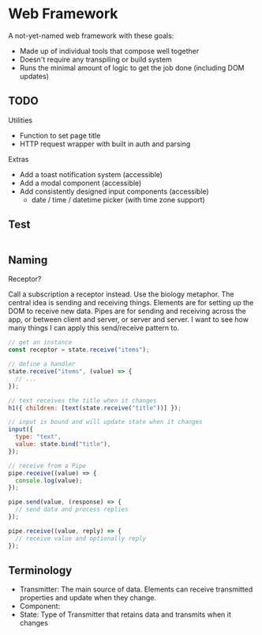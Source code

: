 # Web Framework

A not-yet-named web framework with these goals:

- Made up of individual tools that compose well together
- Doesn't require any transpiling or build system
- Runs the minimal amount of logic to get the job done (including DOM updates)

## TODO

Utilities

- Function to set page title
- HTTP request wrapper with built in auth and parsing

Extras

- Add a toast notification system (accessible)
- Add a modal component (accessible)
- Add consistently designed input components (accessible)
  - date / time / datetime picker (with time zone support)

## Test

```js

```

## Naming

Receptor?

Call a subscription a receptor instead. Use the biology metaphor. The central idea is sending and receiving things. Elements are for setting up the DOM to receive new data. Pipes are for sending and receiving across the app, or between client and server, or server and server. I want to see how many things I can apply this send/receive pattern to.

```js
// get an instance
const receptor = state.receive("items");

// define a handler
state.receive("items", (value) => {
  // ...
});

// text receives the title when it changes
h1({ children: [text(state.receive("title"))] });

// input is bound and will update state when it changes
input({
  type: "text",
  value: state.bind("title"),
});

// receive from a Pipe
pipe.receive((value) => {
  console.log(value);
});

pipe.send(value, (response) => {
  // send data and process replies
});

pipe.receive((value, reply) => {
  // receive value and optionally reply
});
```

## Terminology

- Transmitter: The main source of data. Elements can receive transmitted properties and update when they change.
- Component: 
- State: Type of Transmitter that retains data and transmits when it changes
